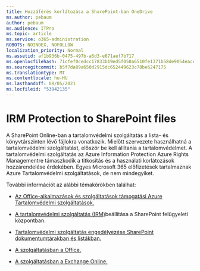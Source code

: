 ```yaml
---
title: Hozzáférés korlátozása a SharePoint-ban OneDrive
ms.author: pebaum
author: pebaum
ms.audience: ITPro
ms.topic: article
ms.service: o365-administration
ROBOTS: NOINDEX, NOFOLLOW
localization_priority: Normal
ms.assetid: af1b936b-0475-497b-a6d3-e671aef7b717
ms.openlocfilehash: 71cfef0cedcc17833b19ed5f050a6510fe1371b58de9054eace2f29a46b3e06d
ms.sourcegitcommit: b5f7da89a650d2915dc652449623c78be6247175
ms.translationtype: MT
ms.contentlocale: hu-HU
ms.lasthandoff: 08/05/2021
ms.locfileid: "53942135"
---
```

# <a name="irm-protection-to-sharepoint-files"></a>IRM Protection to SharePoint files


A SharePoint Online-ban a tartalomvédelmi szolgáltatás a lista- és könyvtárszinten lévő fájlokra vonatkozik. Mielőtt szervezete használhatná a tartalomvédelmi szolgáltatást, először be kell állítania a tartalomvédelmet. A tartalomvédelmi szolgáltatás az Azure Information Protection Azure Rights Managementre támaszkodik a titkosítás és a használati korlátozások hozzárendelése érdekében. Egyes Microsoft 365 előfizetések tartalmaznak Azure Tartalomvédelmi szolgáltatások, de nem mindegyiket. 

További információt az alábbi témakörökben találhat:

- [Az Office-alkalmazások és szolgáltatások támogatási Azure Tartalomvédelmi szolgáltatások.](https://docs.microsoft.com/azure/information-protection/understand-explore/office-apps-services-support)

- [A tartalomvédelmi szolgáltatás (IRM)](https://docs.microsoft.com/microsoft-365/compliance/set-up-irm-in-sp-admin-center)beállítása a SharePoint felügyeleti központban.

- [Tartalomvédelmi szolgáltatás engedélyezése SharePoint dokumentumtárakban és listákban.](https://docs.microsoft.com/microsoft-365/compliance/set-up-irm-in-sp-admin-center#irm-enable-sharepoint-document-libraries-and-lists)

- [A szolgáltatásban a Office.](https://support.office.com/Article/Information-Rights-Management-in-Office-c7a70797-6b1e-493f-acf7-92a39b85e30c)

- [A szolgáltatásban a Exchange Online.](https://docs.microsoft.com/microsoft-365/compliance/information-rights-management-in-exchange-online)


